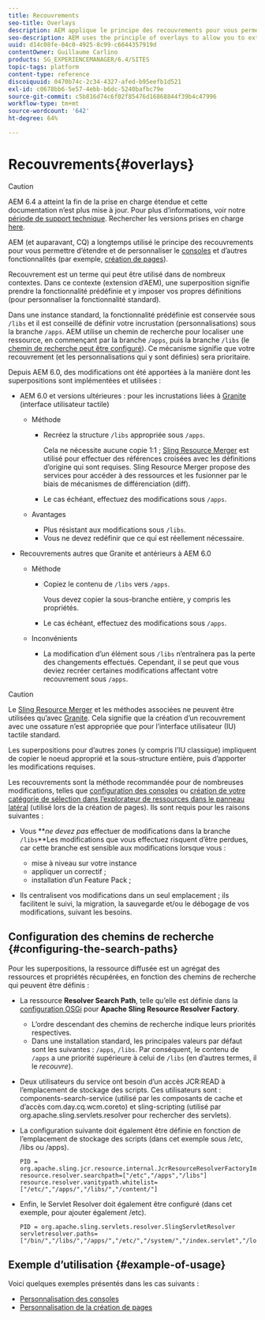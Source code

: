 ```yaml
---
title: Recouvrements
seo-title: Overlays
description: AEM applique le principe des recouvrements pour vous permettre d’étendre et de personnaliser les consoles et d’autres fonctionnalités.
seo-description: AEM uses the principle of overlays to allow you to extend and customize the consoles and other functionality
uuid: d14c08fe-04c0-4925-8c99-c6644357919d
contentOwner: Guillaume Carlino
products: SG_EXPERIENCEMANAGER/6.4/SITES
topic-tags: platform
content-type: reference
discoiquuid: 0470b74c-2c34-4327-afed-b95eefb1d521
exl-id: c0678bb6-5e57-4ebb-b6dc-5240bafbc79e
source-git-commit: c5b816d74c6f02f85476d16868844f39b4c47996
workflow-type: tm+mt
source-wordcount: '642'
ht-degree: 64%

---
```


# Recouvrements{#overlays}

>[!CAUTION]
>
>AEM 6.4 a atteint la fin de la prise en charge étendue et cette documentation n’est plus mise à jour. Pour plus d’informations, voir notre [période de support technique](https://helpx.adobe.com/fr/support/programs/eol-matrix.html). Rechercher les versions prises en charge [here](https://experienceleague.adobe.com/docs/?lang=fr).

AEM (et auparavant, CQ) a longtemps utilisé le principe des recouvrements pour vous permettre d’étendre et de personnaliser le [consoles](/help/sites-developing/customizing-consoles-touch.md) et d’autres fonctionnalités (par exemple, [création de pages](/help/sites-developing/customizing-page-authoring-touch.md)).

Recouvrement est un terme qui peut être utilisé dans de nombreux contextes. Dans ce contexte (extension d’AEM), une superposition signifie prendre la fonctionnalité prédéfinie et y imposer vos propres définitions (pour personnaliser la fonctionnalité standard).

Dans une instance standard, la fonctionnalité prédéfinie est conservée sous `/libs` et il est conseillé de définir votre incrustation (personnalisations) sous la branche `/apps`. AEM utilise un chemin de recherche pour localiser une ressource, en commençant par la branche `/apps`, puis la branche `/libs` (le [chemin de recherche peut être configuré](#configuring-the-search-paths)). Ce mécanisme signifie que votre recouvrement (et les personnalisations qui y sont définies) sera prioritaire.

Depuis AEM 6.0, des modifications ont été apportées à la manière dont les superpositions sont implémentées et utilisées :

* AEM 6.0 et versions ultérieures : pour les incrustations liées à [Granite](https://helpx.adobe.com/experience-manager/6-4/sites/developing/using/reference-materials/granite-ui/api/index.html) (interface utilisateur tactile)

   * Méthode

      * Recréez la structure `/libs` appropriée sous `/apps`.

         Cela ne nécessite aucune copie 1:1 ; [Sling Resource Merger](/help/sites-developing/sling-resource-merger.md) est utilisé pour effectuer des références croisées avec les définitions d’origine qui sont requises. Sling Resource Merger propose des services pour accéder à des ressources et les fusionner par le biais de mécanismes de différenciation (diff).

      * Le cas échéant, effectuez des modifications sous `/apps`.
   * Avantages

      * Plus résistant aux modifications sous `/libs`.
      * Vous ne devez redéfinir que ce qui est réellement nécessaire.


* Recouvrements autres que Granite et antérieurs à AEM 6.0

   * Méthode

      * Copiez le contenu de `/libs` vers `/apps`.

         Vous devez copier la sous-branche entière, y compris les propriétés.

      * Le cas échéant, effectuez des modifications sous `/apps`.
   * Inconvénients

      * La modification d’un élément sous `/libs` n’entraînera pas la perte des changements effectués. Cependant, il se peut que vous deviez recréer certaines modifications affectant votre recouvrement sous `/apps`.


>[!CAUTION]
>
>Le [Sling Resource Merger](/help/sites-developing/sling-resource-merger.md) et les méthodes associées ne peuvent être utilisées qu’avec [Granite](https://helpx.adobe.com/experience-manager/6-4/sites/developing/using/reference-materials/granite-ui/api/index.html). Cela signifie que la création d’un recouvrement avec une ossature n’est appropriée que pour l’interface utilisateur (IU) tactile standard.
>
>Les superpositions pour d’autres zones (y compris l’IU classique) impliquent de copier le noeud approprié et la sous-structure entière, puis d’apporter les modifications requises.

Les recouvrements sont la méthode recommandée pour de nombreuses modifications, telles que [configuration des consoles](/help/sites-developing/customizing-consoles-touch.md#create-a-custom-console) ou [création de votre catégorie de sélection dans l’explorateur de ressources dans le panneau latéral](/help/sites-developing/customizing-page-authoring-touch.md#add-new-selection-category-to-asset-browser) (utilisé lors de la création de pages). Ils sont requis pour les raisons suivantes :

* Vous ***ne devez pas* effectuer de modifications dans la branche `/libs`**Les modifications que vous effectuez risquent d’être perdues, car cette branche est sensible aux modifications lorsque vous :

   * mise à niveau sur votre instance
   * appliquer un correctif ;
   * installation d’un Feature Pack ;

* Ils centralisent vos modifications dans un seul emplacement ; ils facilitent le suivi, la migration, la sauvegarde et/ou le débogage de vos modifications, suivant les besoins.

## Configuration des chemins de recherche {#configuring-the-search-paths}

Pour les superpositions, la ressource diffusée est un agrégat des ressources et propriétés récupérées, en fonction des chemins de recherche qui peuvent être définis :

* La ressource **Resolver Search Path**, telle qu’elle est définie dans la [configuration OSGi](/help/sites-deploying/configuring-osgi.md) pour **Apache Sling Resource Resolver Factory**.

   * L’ordre descendant des chemins de recherche indique leurs priorités respectives.
   * Dans une installation standard, les principales valeurs par défaut sont les suivantes : `/apps`, `/libs`. Par conséquent, le contenu de `/apps` a une priorité supérieure à celui de `/libs` (en d’autres termes, il le *recouvre*).

* Deux utilisateurs du service ont besoin d’un accès JCR:READ à l’emplacement de stockage des scripts. Ces utilisateurs sont : components-search-service (utilisé par les composants de cache et d’accès com.day.cq.wcm.coreto) et sling-scripting (utilisé par org.apache.sling.servlets.resolver pour rechercher des servlets).
* La configuration suivante doit également être définie en fonction de l’emplacement de stockage des scripts (dans cet exemple sous /etc, /libs ou /apps).

   ```
   PID = org.apache.sling.jcr.resource.internal.JcrResourceResolverFactoryImpl
   resource.resolver.searchpath=["/etc","/apps","/libs"]
   resource.resolver.vanitypath.whitelist=["/etc/","/apps/","/libs/","/content/"]
   ```

* Enfin, le Servlet Resolver doit également être configuré (dans cet exemple, pour ajouter également /etc).

   ```
   PID = org.apache.sling.servlets.resolver.SlingServletResolver  
   servletresolver.paths=["/bin/","/libs/","/apps/","/etc/","/system/","/index.servlet","/login.servlet","/services/"]
   ```

## Exemple d’utilisation {#example-of-usage}

Voici quelques exemples présentés dans les cas suivants :

* [Personnalisation des consoles](/help/sites-developing/customizing-consoles-touch.md)
* [Personnalisation de la création de pages](/help/sites-developing/customizing-page-authoring-touch.md)
